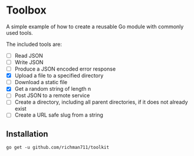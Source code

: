 # Toolbox

A simple example of how to create a reusable Go module with commonly used tools.

The included tools are:

- [ ] Read JSON
- [ ] Write JSON
- [ ] Produce a JSON encoded error response
- [x] Upload a file to a specified directory
- [ ] Download a static file
- [x] Get a random string of length n
- [ ] Post JSON to a remote service
- [ ] Create a directory, including all parent directories, if it does not already exist
- [ ] Create a URL safe slug from a string

## Installation

`go get -u github.com/richman711/toolkit`

